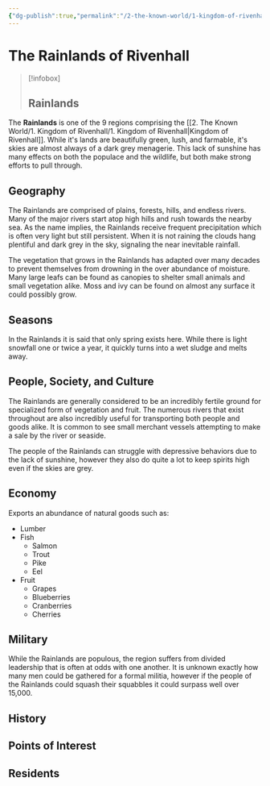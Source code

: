 ```yaml
---
{"dg-publish":true,"permalink":"/2-the-known-world/1-kingdom-of-rivenhall/rainlands/rainlands/"}
---
```


# The Rainlands of Rivenhall
> [!infobox]
> ## Rainlands
> 

The **Rainlands** is one of the 9 regions comprising the [[2. The Known World/1. Kingdom of Rivenhall/1. Kingdom of Rivenhall\|Kingdom of Rivenhall]]. While it's lands are beautifully green, lush, and farmable, it's skies are almost always of a dark grey menagerie. This lack of sunshine has many effects on both the populace and the wildlife, but both make strong efforts to pull through. 

## Geography
The Rainlands are comprised of plains, forests, hills, and endless rivers. Many of the major rivers start atop high hills and rush towards the nearby sea. As the name implies, the Rainlands receive frequent precipitation which is often very light but still persistent. When it is not raining the clouds hang plentiful and dark grey in the sky, signaling the near inevitable rainfall. 

The vegetation that grows in the Rainlands has adapted over many decades to prevent themselves from drowning in the over abundance of moisture. Many large leafs can be found as canopies to shelter small animals and small vegetation alike. Moss and ivy can be found on almost any surface it could possibly grow. 

## Seasons
In the Rainlands it is said that only spring exists here. While there is light snowfall one or twice a year, it quickly turns into a wet sludge and melts away. 

## People, Society, and Culture
The Rainlands are generally considered to be an incredibly fertile ground for specialized form of vegetation and fruit. The numerous rivers that exist throughout are also incredibly useful for transporting both people and goods alike. It is common to see small merchant vessels attempting to make a sale by the river or seaside. 

The people of the Rainlands can struggle with depressive behaviors due to the lack of sunshine, however they also do quite a lot to keep spirits high even if the skies are grey. 

## Economy
Exports an abundance of natural goods such as: 
- Lumber
- Fish
	- Salmon
	- Trout
	- Pike
	- Eel 
- Fruit 
	- Grapes
	- Blueberries
	- Cranberries
	- Cherries

## Military
While the Rainlands are populous, the region suffers from divided leadership that is often at odds with one another. It is unknown exactly how many men could be gathered for a formal militia, however if the people of the Rainlands could squash their squabbles it could surpass well over 15,000. 

## History

## Points of Interest 

## Residents